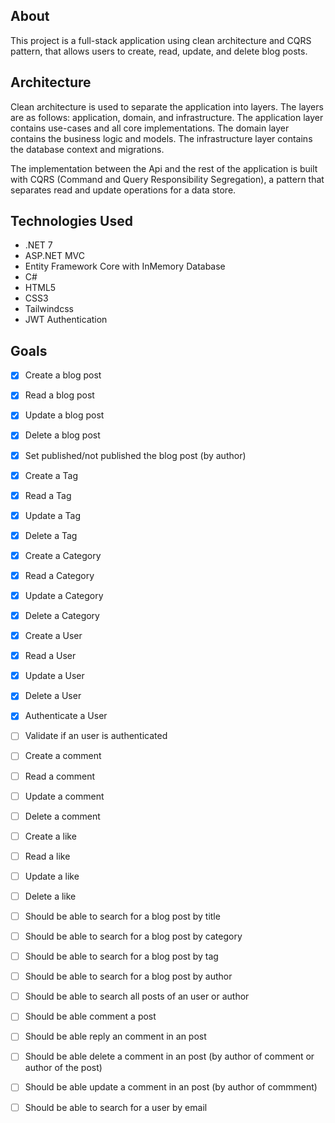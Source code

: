 ## About

This project is a full-stack application using clean architecture and CQRS pattern, that allows users to create, read, update, and delete blog posts.

## Architecture
Clean architecture is used to separate the application into layers. The layers are as follows: application, domain, and infrastructure. The application layer contains use-cases and all core implementations. The domain layer contains the business logic and 
models. The infrastructure layer contains the database context and migrations.

The implementation between the Api and the rest of the application is built with CQRS (Command and Query Responsibility Segregation), a pattern that separates read and update operations for a data store.


## Technologies Used
- .NET 7
- ASP.NET MVC
- Entity Framework Core with InMemory Database
- C#
- HTML5
- CSS3
- Tailwindcss
- JWT Authentication

## Goals
- [x] Create a blog post
- [x] Read a blog post
- [x] Update a blog post
- [x] Delete a blog post
- [x] Set published/not published the blog post (by author)

- [x] Create a Tag
- [x] Read a Tag
- [x] Update a Tag
- [x] Delete a Tag

- [x] Create a Category
- [x] Read a Category
- [x] Update a Category
- [x] Delete a Category

- [x] Create a User
- [x] Read a User
- [x] Update a User
- [x] Delete a User

- [x] Authenticate a User
- [ ] Validate if an user is authenticated

- [ ] Create a comment
- [ ] Read a comment
- [ ] Update a comment
- [ ] Delete a comment

- [ ] Create a like
- [ ] Read a like
- [ ] Update a like
- [ ] Delete a like

- [ ] Should be able to search for a blog post by title
- [ ] Should be able to search for a blog post by category
- [ ] Should be able to search for a blog post by tag
- [ ] Should be able to search for a blog post by author
- [ ] Should be able to search all posts of an user or author

- [ ] Should be able comment a post
- [ ] Should be able reply an comment in an post
- [ ] Should be able delete a comment in an post (by author of comment or author of the post)
- [ ] Should be able update a comment in an post (by author of commment)


- [ ] Should be able to search for a user by email
